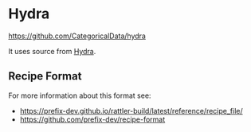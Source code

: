 # Hydra


https://github.com/CategoricalData/hydra

It uses source from [Hydra](https://github.com/CategoricalData/hydra/tags).

## Recipe Format

For more information about this format see:
* https://prefix-dev.github.io/rattler-build/latest/reference/recipe_file/
* https://github.com/prefix-dev/recipe-format
